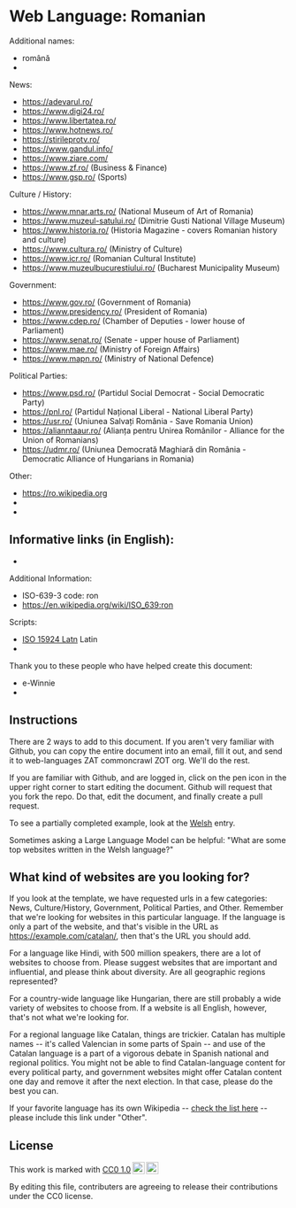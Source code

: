 # Web Language: Romanian

Additional names:
- română
- 

News:
- https://adevarul.ro/
- https://www.digi24.ro/
- https://www.libertatea.ro/
- https://www.hotnews.ro/
- https://stirileprotv.ro/
- https://www.gandul.info/
- https://www.ziare.com/
- https://www.zf.ro/ (Business & Finance)
- https://www.gsp.ro/ (Sports)

Culture / History:
- https://www.mnar.arts.ro/ (National Museum of Art of Romania)
- https://www.muzeul-satului.ro/ (Dimitrie Gusti National Village Museum)
- https://www.historia.ro/ (Historia Magazine - covers Romanian history and culture)
- https://www.cultura.ro/ (Ministry of Culture)
- https://www.icr.ro/ (Romanian Cultural Institute)
- https://www.muzeulbucurestiului.ro/ (Bucharest Municipality Museum)

Government:
- https://www.gov.ro/ (Government of Romania)
- https://www.presidency.ro/ (President of Romania)
- https://www.cdep.ro/ (Chamber of Deputies - lower house of Parliament)
- https://www.senat.ro/ (Senate - upper house of Parliament)
- https://www.mae.ro/ (Ministry of Foreign Affairs)
- https://www.mapn.ro/ (Ministry of National Defence)

Political Parties:
- https://www.psd.ro/ (Partidul Social Democrat - Social Democratic Party)
- https://pnl.ro/ (Partidul Național Liberal - National Liberal Party)
- https://usr.ro/ (Uniunea Salvați România - Save Romania Union)
- https://alianntaaur.ro/ (Alianța pentru Unirea Românilor - Alliance for the Union of Romanians)
- https://udmr.ro/ (Uniunea Democrată Maghiară din România - Democratic Alliance of Hungarians in Romania)

Other:
- https://ro.wikipedia.org
- 
- 

Informative links (in English):
- 
- 

Additional Information:
- ISO-639-3 code: ron
- https://en.wikipedia.org/wiki/ISO_639:ron


Scripts:
- <a href="https://en.wikipedia.org/wiki/ISO_15924">ISO 15924 Latn</a> Latin
- 

Thank you to these people who have helped create this document:
- e-Winnie
- 

## Instructions

There are 2 ways to add to this document. If you aren't very familiar
with Github, you can copy the entire document into an email, fill it
out, and send it to web-languages ZAT commoncrawl ZOT org. We'll do the rest.

If you are familiar with Github, and are logged in, click on the pen
icon in the upper right corner to start editing the document.
Github will request that you fork the repo. Do that, edit the
document, and finally create a pull request.

To see a partially completed example, look at the
[Welsh](../living/welsh.md) entry.

Sometimes asking a Large Language Model can be helpful: "What are some
top websites written in the Welsh language?"

## What kind of websites are you looking for?

If you look at the template, we have requested urls in a few
categories: News, Culture/History, Government, Political Parties, and
Other. Remember that we're looking for websites in this particular
language. If the language is only a part of the website, and that's
visible in the URL as https://example.com/catalan/, then that's the
URL you should add.

For a language like Hindi, with 500 million speakers, there are a lot
of websites to choose from. Please suggest websites that are important
and influential, and please think about diversity. Are all geographic
regions represented?

For a country-wide language like Hungarian, there are still probably a
wide variety of websites to choose from. If a website is all English,
however, that's not what we're looking for.

For a regional language like Catalan, things are trickier. Catalan has
multiple names -- it's called Valencian in some parts of Spain -- and
use of the Catalan language is a part of a vigorous debate in Spanish
national and regional politics. You might not be able to find
Catalan-language content for every political party, and government
websites might offer Catalan content one day and remove it after
the next election. In that case, please do the best you can.

If your favorite language has its own Wikipedia -- [check the list here](https://en.wikipedia.org/wiki/List_of_Wikipedias) --
please include this link under "Other".

## License

<p xmlns:cc="http://creativecommons.org/ns#" >This work is marked with <a href="https://creativecommons.org/publicdomain/zero/1.0/?ref=chooser-v1" target="_blank" rel="license noopener noreferrer" style="display:inline-block;">CC0 1.0<img style="height:22px!important;margin-left:3px;vertical-align:text-bottom;" src="https://mirrors.creativecommons.org/presskit/icons/cc.svg?ref=chooser-v1" alt=""><img style="height:22px!important;margin-left:3px;vertical-align:text-bottom;" src="https://mirrors.creativecommons.org/presskit/icons/zero.svg?ref=chooser-v1" alt=""></a></p>

By editing this file, contributers are agreeing to release their contributions under the CC0 license.
